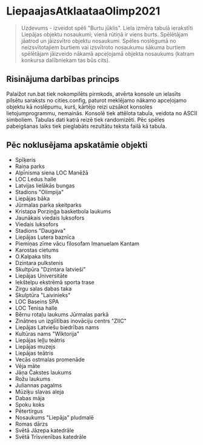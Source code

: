 # LiepaajasAtklaataaOlimp2021 
> Uzdevums - izveidot spēli "Burtu jūklis". Liela izmēra tabulā ierakstīti Liepājas objektu nosaukumi; vienā rūtiņā ir viens burts. Spēlētājam jāatrod un jāizsvītro objektu nosaukumi. Spēles noslēgumā no neizsvītotajiem burtiem vai izsvītroto nosaukumu sākuma burtiem spēlētājam jāizveido nākamā apceļojamā objekta nosaukums (katram konkursa dalībniekam tas būs cits).
## Risinājuma darbības princips
Palaižot run.bat tiek nokompilēts pirmkods, atvērta konsole un ielasīts pilsētu saraksts no cities.config, paturot meklējamo nākamo apceļojamo objektu kā noslēpumu, kurš, kārtējo reizi uzsākot konsoles lietojumprogrammu, nemainās. Konsolē tiek attēlota tabula, veidota no ASCII simboliem. Tabulas dati katrā reizē tiek randomizēti. Pēc spēles pabeigšanas laiks tiek pieglabāts rezultātu teksta failā kā tabula.
## Pēc noklusējama apskatāmie objekti
- Spīķeris
- Raiņa parks
- Alpīnisma siena LOC Manēžā
- LOC Ledus  halle
- Latvijas lielākās bungas
- Stadions "Olimpija"
- Liepājas bāka
- Jūrmalas parka skeitparks
- Kristapa Porziņģa basketbola laukums
- Jaunākais viedais luksofors
- Viedais luksofors
- Stadions "Daugava"
- Liepājas Lutera baznīca
- Piemiņas zīme vācu filosofam Imanuelam Kantam
- Karostas cietums
- O.Kalpaka tilts
- Dzintara pulkstenis
- Skultpūra "Dzintara latvieši"
- Liepājas Universitāte
- Iekštelpu ekstrēmā sporta trase
- Zirgu salas dabas taka
- Skulptūra "Laivinieks"
- LOC Baseins SPA
- LOC Tenisa halle
- Bērnu rotaļu laukums Jūrmalas parkā
- Zinātnes un izglītības inovāciju centrs "ZIIC"
- Liepājas Latviešu biedrības nams
- Kultūras nams "Wiktorija"
- Liepājas leļļu teātris
- Liepājas muzejs
- Liepājas teātris
- Vecās ostmalas promenāde
- Vēja māte
- Jāņa Čakstes laukums
- Rožu laukums
- Juliannas pagalms
- Mūziķu slavas aleja
- Dabas māja
- Spoku koks
- Pētertirgus
- Nosaukums "Liepāja" pludmalē
- Romas dārzs
- Svētā Jāzepa katedrāle
- Svētā Trīsvienības katedrāle